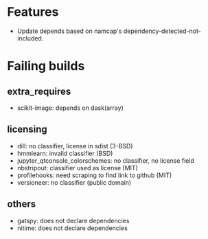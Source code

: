 Features
========

- Update depends based on namcap's dependency-detected-not-included.

Failing builds
==============

extra_requires
--------------

- scikit-image: depends on dask(array)

licensing
---------

- dill: no classifier, license in sdist (3-BSD)
- hmmlearn: invalid classifier (BSD)
- jupyter_qtconsole_colorschemes: no classifier, no license field
- nbstripout: classifier used as license (MIT)
- profilehooks: need scraping to find link to github (MIT)
- versioneer: no classifier (public domain)

others
------

- gatspy: does not declare dependencies
- nitime: does not declare dependencies
